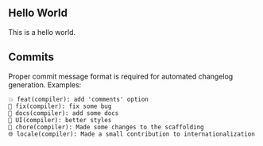 ## Hello World

This is a hello world.

## Commits

Proper commit message format is required for automated changelog generation. Examples:

    💥 feat(compiler): add 'comments' option
    🐛 fix(compiler): fix some bug
    📝 docs(compiler): add some docs
    🌷 UI(compiler): better styles
    🏰 chore(compiler): Made some changes to the scaffolding
    🌐 locale(compiler): Made a small contribution to internationalization
